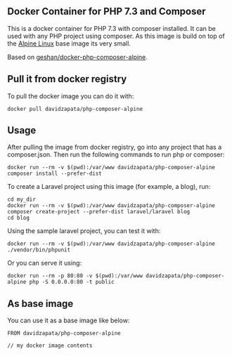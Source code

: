 ## Docker Container for PHP 7.3 and Composer

This is a docker container for PHP 7.3 with composer installed. It can be used with
any PHP project using composer. As this image is build on top of the
[Alpine Linux](http://www.alpinelinux.org/) base image its very small.

Based on [geshan/docker-php-composer-alpine](https://github.com/geshan/docker-php-composer-alpine).

## Pull it from docker registry

To pull the docker image you can do it with:

```
docker pull davidzapata/php-composer-alpine
```

## Usage

After pulling the image from docker registry, go into any project that has a composer.json.
Then run the following commands to run php or composer:

```
docker run --rm -v $(pwd):/var/www davidzapata/php-composer-alpine composer install --prefer-dist
```

To create a Laravel project using this image (for example, a blog), run:
```
cd my_dir
docker run --rm -v $(pwd):/var/www davidzapata/php-composer-alpine composer create-project --prefer-dist laravel/laravel blog
cd blog
```

Using the sample laravel project, you can test it with:

```
docker run --rm -v $(pwd):/var/www davidzapata/php-composer-alpine ./vendor/bin/phpunit
```

Or you can serve it using:
```
docker run --rm -p 80:80 -v $(pwd):/var/www davidzapata/php-composer-alpine php -S 0.0.0.0:80 -t public
```

## As base image

You can use it as a base image like below:

```
FROM davidzapata/php-composer-alpine

// my docker image contents
```